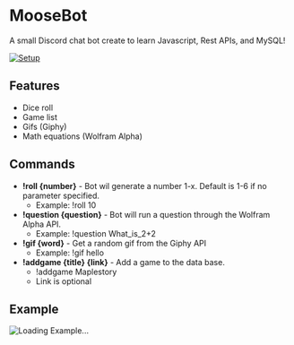 # MooseBot

A small Discord chat bot create to learn Javascript, Rest APIs, and MySQL!

[![Setup](http://i.imgur.com/VvXYp5j.png)](https://github.com/chsaey/Moose_Bot/wiki/Using-the-bot)

## Features
  * Dice roll
  * Game list
  * Gifs (Giphy)
  * Math equations (Wolfram Alpha)
  
## Commands
  * <b>!roll {number}</b> - Bot wil generate a number 1-x. Default is 1-6 if no parameter specified.
    * Example: !roll 10
  * <b>!question {question}</b> - Bot will run a question through the Wolfram Alpha API. 
    * Example: !question What_is_2+2 
  * <b>!gif {word}</b> - Get a random gif from the Giphy API
    * Example: !gif hello
  * <b>!addgame {title} {link}</b> - Add a game to the data base.
    * !addgame Maplestory
    * Link is optional
  

## Example
![Loading Example...](https://media3.giphy.com/media/lNXniCIaZjx7t8fics/giphy.gif)

